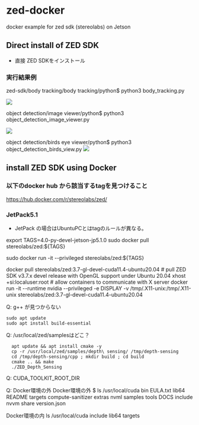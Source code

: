 # zed-docker
docker example for zed sdk (stereolabs) on Jetson


## Direct install of ZED SDK
- 直接 ZED SDKをインストール

### 実行結果例
zed-sdk/body tracking/body tracking/python$ python3 body_tracking.py 


![](fig/body_tracking_python.png)

object detection/image viewer/python$ python3 object_detection_image_viewer.py 

![](fig/object_decetion_image_viewer.png)

object detection/birds eye viewer/python$ python3 object_detection_birds_view.py
![](fig/object_detection_birds_view.png)
## install ZED SDK using Docker


### 以下のdocker hub から該当するtagを見つけること
https://hub.docker.com/r/stereolabs/zed/

### JetPack5.1
- JetPack の場合はUbuntuPCとはtagのルールが異なる。

export TAGS=4.0-py-devel-jetson-jp5.1.0
sudo docker pull stereolabs/zed:${TAGS}


sudo docker run -it --privileged  stereolabs/zed:${TAGS}


docker pull stereolabs/zed:3.7-gl-devel-cuda11.4-ubuntu20.04  # pull ZED SDK v3.7.x devel release with OpenGL support under Ubuntu 20.04
xhost +si:localuser:root  # allow containers to communicate with X server
  docker run -it --runtime nvidia --privileged -e DISPLAY -v /tmp/.X11-unix:/tmp/.X11-unix stereolabs/zed:3.7-gl-devel-cuda11.4-ubuntu20.04


Q: g++ が見つからない
```
sudo apt update
sudo apt install build-essential
```

Q: /usr/local/zed/samplesはどこ？

```
  apt update && apt install cmake -y
  cp -r /usr/local/zed/samples/depth\ sensing/ /tmp/depth-sensing
  cd /tmp/depth-sensing/cpp ; mkdir build ; cd build
  cmake .. && make
  ./ZED_Depth_Sensing
```

Q: CUDA_TOOLKIT_ROOT_DIR


Q: Docker環境の外
Docker環境の外
$ ls /usr/local/cuda
bin                EULA.txt  lib64  README   targets
compute-sanitizer  extras    nvml   samples  tools
DOCS               include   nvvm   share    version.json

Docker環境の内
ls /usr/local/cuda
include  lib64  targets
